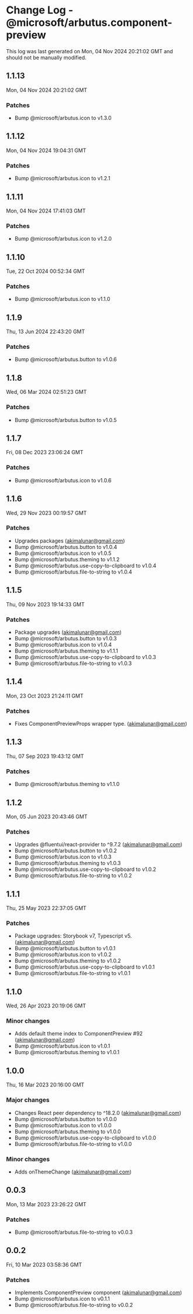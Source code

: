 # Change Log - @microsoft/arbutus.component-preview

This log was last generated on Mon, 04 Nov 2024 20:21:02 GMT and should not be manually modified.

<!-- Start content -->

## 1.1.13

Mon, 04 Nov 2024 20:21:02 GMT

### Patches

- Bump @microsoft/arbutus.icon to v1.3.0

## 1.1.12

Mon, 04 Nov 2024 19:04:31 GMT

### Patches

- Bump @microsoft/arbutus.icon to v1.2.1

## 1.1.11

Mon, 04 Nov 2024 17:41:03 GMT

### Patches

- Bump @microsoft/arbutus.icon to v1.2.0

## 1.1.10

Tue, 22 Oct 2024 00:52:34 GMT

### Patches

- Bump @microsoft/arbutus.icon to v1.1.0

## 1.1.9

Thu, 13 Jun 2024 22:43:20 GMT

### Patches

- Bump @microsoft/arbutus.button to v1.0.6

## 1.1.8

Wed, 06 Mar 2024 02:51:23 GMT

### Patches

- Bump @microsoft/arbutus.button to v1.0.5

## 1.1.7

Fri, 08 Dec 2023 23:06:24 GMT

### Patches

- Bump @microsoft/arbutus.icon to v1.0.6

## 1.1.6

Wed, 29 Nov 2023 00:19:57 GMT

### Patches

- Upgrades packages (akimalunar@gmail.com)
- Bump @microsoft/arbutus.button to v1.0.4
- Bump @microsoft/arbutus.icon to v1.0.5
- Bump @microsoft/arbutus.theming to v1.1.2
- Bump @microsoft/arbutus.use-copy-to-clipboard to v1.0.4
- Bump @microsoft/arbutus.file-to-string to v1.0.4

## 1.1.5

Thu, 09 Nov 2023 19:14:33 GMT

### Patches

- Package upgrades (akimalunar@gmail.com)
- Bump @microsoft/arbutus.button to v1.0.3
- Bump @microsoft/arbutus.icon to v1.0.4
- Bump @microsoft/arbutus.theming to v1.1.1
- Bump @microsoft/arbutus.use-copy-to-clipboard to v1.0.3
- Bump @microsoft/arbutus.file-to-string to v1.0.3

## 1.1.4

Mon, 23 Oct 2023 21:24:11 GMT

### Patches

- Fixes ComponentPreviewProps wrapper type. (akimalunar@gmail.com)

## 1.1.3

Thu, 07 Sep 2023 19:43:12 GMT

### Patches

- Bump @microsoft/arbutus.theming to v1.1.0

## 1.1.2

Mon, 05 Jun 2023 20:43:46 GMT

### Patches

- Upgrades @fluentui/react-provider to ^9.7.2 (akimalunar@gmail.com)
- Bump @microsoft/arbutus.button to v1.0.2
- Bump @microsoft/arbutus.icon to v1.0.3
- Bump @microsoft/arbutus.theming to v1.0.3
- Bump @microsoft/arbutus.use-copy-to-clipboard to v1.0.2
- Bump @microsoft/arbutus.file-to-string to v1.0.2

## 1.1.1

Thu, 25 May 2023 22:37:05 GMT

### Patches

- Package upgrades: Storybook v7, Typescript v5. (akimalunar@gmail.com)
- Bump @microsoft/arbutus.button to v1.0.1
- Bump @microsoft/arbutus.icon to v1.0.2
- Bump @microsoft/arbutus.theming to v1.0.2
- Bump @microsoft/arbutus.use-copy-to-clipboard to v1.0.1
- Bump @microsoft/arbutus.file-to-string to v1.0.1

## 1.1.0

Wed, 26 Apr 2023 20:19:06 GMT

### Minor changes

- Adds default theme index to ComponentPreview #92 (akimalunar@gmail.com)
- Bump @microsoft/arbutus.icon to v1.0.1
- Bump @microsoft/arbutus.theming to v1.0.1

## 1.0.0

Thu, 16 Mar 2023 20:16:00 GMT

### Major changes

- Changes React peer dependency to ^18.2.0 (akimalunar@gmail.com)
- Bump @microsoft/arbutus.button to v1.0.0
- Bump @microsoft/arbutus.icon to v1.0.0
- Bump @microsoft/arbutus.theming to v1.0.0
- Bump @microsoft/arbutus.use-copy-to-clipboard to v1.0.0
- Bump @microsoft/arbutus.file-to-string to v1.0.0

### Minor changes

- Adds onThemeChange (akimalunar@gmail.com)

## 0.0.3

Mon, 13 Mar 2023 23:26:22 GMT

### Patches

- Bump @microsoft/arbutus.file-to-string to v0.0.3

## 0.0.2

Fri, 10 Mar 2023 03:58:36 GMT

### Patches

- Implements ComponentPreview component (akimalunar@gmail.com)
- Bump @microsoft/arbutus.icon to v0.1.1
- Bump @microsoft/arbutus.file-to-string to v0.0.2
